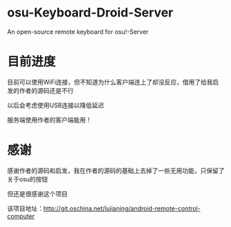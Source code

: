 # osu-Keyboard-Droid-Server
An open-source remote keyboard for osu!-Server

# 目前进度
目前可以使用WiFi连接，但不知道为什么客户端连上了却没反应，借用了给我启发的作者的源码还是不行

以后会考虑使用USB连接以降低延迟

服务端使用作者的客户端能用！

# 感谢
感谢作者的源码和启发，我在作者的源码的基础上去掉了一些无用功能，只保留了关于osu的按钮

但还是很感谢这个项目

该项目地址：http://git.oschina.net/lujianing/android-remote-control-computer

